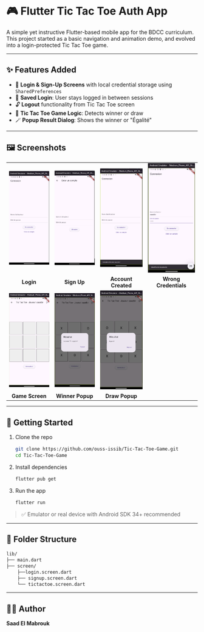 # 🎮 Flutter Tic Tac Toe Auth App 
A simple yet instructive Flutter-based mobile app for the BDCC curriculum. This project started as a basic navigation and animation demo, and evolved into a login-protected Tic Tac Toe game.

---

## ✨ Features Added

- 🔐 **Login & Sign-Up Screens** with local credential storage using `SharedPreferences`
- 💾 **Saved Login**: User stays logged in between sessions
- 🔓 **Logout** functionality from Tic Tac Toe screen
- 🎯 **Tic Tac Toe Game Logic**: Detects winner or draw
- 🪄 **Popup Result Dialog**: Shows the winner or "Égalité"

---

## 🖼️ Screenshots

<table>
  <tr>
    <td><img src="screenshots/Screenshot 2025-06-28 133022.png" width="200"/></td>
    <td><img src="screenshots/Screenshot 2025-06-28 133029.png" width="200"/></td>
    <td><img src="screenshots/Screenshot 2025-06-28 133051.png" width="200"/></td>
    <td><img src="screenshots/Screenshot 2025-06-28 133112.png" width="200"/></td>
  </tr>
  <tr>
    <td align="center"><b>Login</b></td>
    <td align="center"><b>Sign Up</b></td>
    <td align="center"><b>Account Created</b></td>
    <td align="center"><b>Wrong Credentials</b></td>
  </tr>
  <tr>
    <td><img src="screenshots/Screenshot 2025-06-28 133124.png" width="200"/></td>
    <td><img src="screenshots/Screenshot 2025-06-28 133139.png" width="200"/></td>
    <td><img src="screenshots/Screenshot 2025-06-28 133157.png" width="200"/></td>
  </tr>
  <tr>
    <td align="center"><b>Game Screen</b></td>
    <td align="center"><b>Winner Popup</b></td>
    <td align="center"><b>Draw Popup</b></td>
  </tr>
</table>

---

## 🚀 Getting Started

1. Clone the repo  
   ```bash
   git clone https://github.com/ouss-issib/Tic-Tac-Toe-Game.git
   cd Tic-Tac-Toe-Game
   ```

2. Install dependencies  
   ```bash
   flutter pub get
   ```

3. Run the app  
   ```bash
   flutter run
   ```

> ✅ Emulator or real device with Android SDK 34+ recommended

---

## 📁 Folder Structure

```
lib/
├── main.dart
├── screen/
    ├──login.screen.dart
    ├── signup.screen.dart
    └── tictactoe.screen.dart
```

---

## 👨‍💻 Author

**Saad El Mabrouk**  
